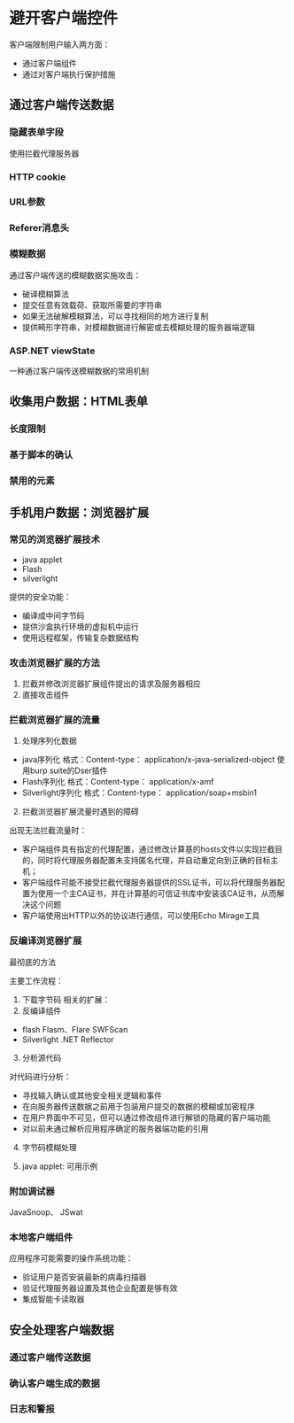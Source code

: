 # 避开客户端控件
客户端限制用户输入两方面：
- 通过客户端组件
- 通过对客户端执行保护措施

## 通过客户端传送数据

### 隐藏表单字段

使用拦截代理服务器

### HTTP cookie

### URL参数

### Referer消息头

### 模糊数据

通过客户端传送的模糊数据实施攻击：
- 破译模糊算法
- 提交任意有效载荷、获取所需要的字符串
- 如果无法破解模糊算法，可以寻找相同的地方进行复制
- 提供畸形字符串，对模糊数据进行解密或去模糊处理的服务器端逻辑

### ASP.NET viewState

一种通过客户端传送模糊数据的常用机制

## 收集用户数据：HTML表单

### 长度限制

### 基于脚本的确认

### 禁用的元素

## 手机用户数据：浏览器扩展

### 常见的浏览器扩展技术

- java applet
- Flash
- silverlight

提供的安全功能：

- 编译成中间字节码
- 提供沙盒执行环境的虚拟机中运行
- 使用远程框架，传输复杂数据结构

### 攻击浏览器扩展的方法

1. 拦截并修改浏览器扩展组件提出的请求及服务器相应
2. 直接攻击组件

### 拦截浏览器扩展的流量

1. 处理序列化数据

- java序列化
格式：Content-type： application/x-java-serialized-object
使用burp suite的Dser插件
- Flash序列化
格式：Content-type： application/x-amf
- Silverlight序列化
格式：Content-type： application/soap+msbin1

2. 拦截浏览器扩展流量时遇到的障碍

出现无法拦截流量时：
- 客户端组件具有指定的代理配置，通过修改计算基的hosts文件以实现拦截目的，同时将代理服务器配置未支持匿名代理，并自动重定向到正确的目标主机；
- 客户端组件可能不接受拦截代理服务器提供的SSL证书，可以将代理服务器配置为使用一个主CA证书，并在计算基的可信证书库中安装该CA证书，从而解决这个问题
- 客户端使用出HTTP以外的协议进行通信，可以使用Echo Mirage工具

### 反编译浏览器扩展

最彻底的方法

主要工作流程：
1. 下载字节码
相关的扩展：
2. 反编译组件
- flash
Flasm、Flare SWFScan
- Silverlight
.NET Reflector
3. 分析源代码

对代码进行分析：
- 寻找输入确认或其他安全相关逻辑和事件
- 在向服务器传送数据之前用于包装用户提交的数据的模糊或加密程序
- 在用户界面中不可见，但可以通过修改组件进行解锁的隐藏的客户端功能
- 对以前未通过解析应用程序确定的服务器端功能的引用

4. 字节码模糊处理

5. java applet: 可用示例

### 附加调试器

JavaSnoop、 JSwat

### 本地客户端组件

应用程序可能需要的操作系统功能：
- 验证用户是否安装最新的病毒扫描器
- 验证代理服务器设置及其他企业配置是够有效
- 集成智能卡读取器

## 安全处理客户端数据

### 通过客户端传送数据

### 确认客户端生成的数据

### 日志和警报




